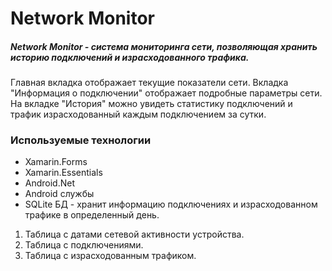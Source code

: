 # Network Monitor

##### Network Monitor - система мониторинга сети, позволяющая хранить историю подключений и израсходованного трафика.

Главная вкладка отображает текущие показатели сети.
Вкладка "Информация о подключении" отображает подробные параметры сети.
На вкладке "История" можно увидеть статистику подключений и трафик израсходованный каждым подключением за сутки.

### Используемые технологии
* Xamarin.Forms
* Xamarin.Essentials
* Android.Net
* Android службы
* SQLite
БД - хранит информацию подключениях и израсходованном трафике в определенный день.
1. Таблица с датами сетевой активности устройства.
2. Таблица с подключениями.
3. Таблица с израсходованным трафиком.